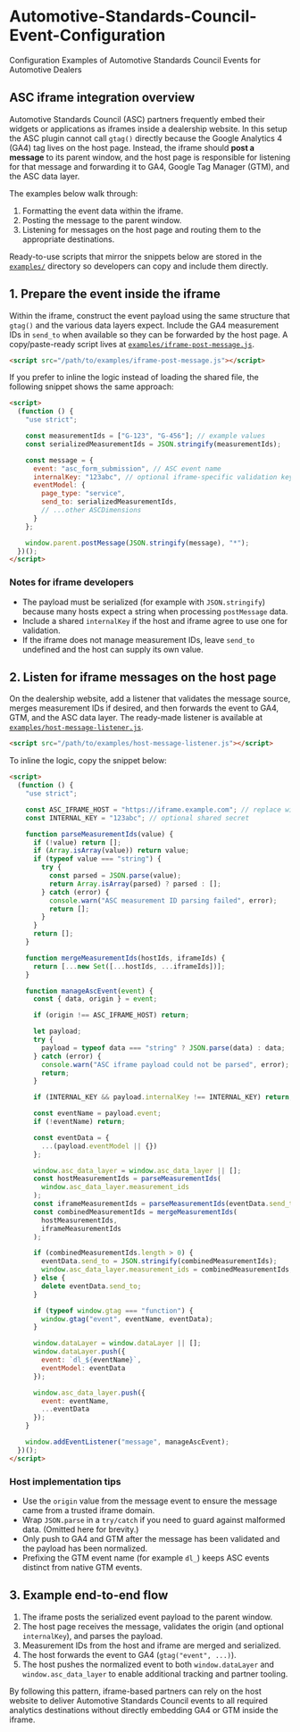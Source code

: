 # Automotive-Standards-Council-Event-Configuration
Configuration Examples of Automotive Standards Council Events for Automotive Dealers

## ASC iframe integration overview

Automotive Standards Council (ASC) partners frequently embed their widgets or
applications as iframes inside a dealership website. In this setup the ASC
plugin cannot call `gtag()` directly because the Google Analytics 4 (GA4) tag
lives on the host page. Instead, the iframe should **post a message** to its
parent window, and the host page is responsible for listening for that message
and forwarding it to GA4, Google Tag Manager (GTM), and the ASC data layer.

The examples below walk through:

1. Formatting the event data within the iframe.
2. Posting the message to the parent window.
3. Listening for messages on the host page and routing them to the appropriate
   destinations.

Ready-to-use scripts that mirror the snippets below are stored in the
[`examples/`](examples/) directory so developers can copy and include them
directly.

## 1. Prepare the event inside the iframe

Within the iframe, construct the event payload using the same structure that
`gtag()` and the various data layers expect. Include the GA4 measurement IDs in
`send_to` when available so they can be forwarded by the host page. A
copy/paste-ready script lives at [`examples/iframe-post-message.js`](examples/iframe-post-message.js).

```html
<script src="/path/to/examples/iframe-post-message.js"></script>
```

If you prefer to inline the logic instead of loading the shared file, the
following snippet shows the same approach:

```html
<script>
  (function () {
    "use strict";

    const measurementIds = ["G-123", "G-456"]; // example values
    const serializedMeasurementIds = JSON.stringify(measurementIds);

    const message = {
      event: "asc_form_submission", // ASC event name
      internalKey: "123abc", // optional iframe-specific validation key
      eventModel: {
        page_type: "service",
        send_to: serializedMeasurementIds,
        // ...other ASCDimensions
      }
    };

    window.parent.postMessage(JSON.stringify(message), "*");
  })();
</script>
```

### Notes for iframe developers

- The payload must be serialized (for example with `JSON.stringify`) because
  many hosts expect a string when processing `postMessage` data.
- Include a shared `internalKey` if the host and iframe agree to use one for
  validation.
- If the iframe does not manage measurement IDs, leave `send_to` undefined and
  the host can supply its own value.

## 2. Listen for iframe messages on the host page

On the dealership website, add a listener that validates the message source,
merges measurement IDs if desired, and then forwards the event to GA4, GTM, and
the ASC data layer. The ready-made listener is available at
[`examples/host-message-listener.js`](examples/host-message-listener.js).

```html
<script src="/path/to/examples/host-message-listener.js"></script>
```

To inline the logic, copy the snippet below:

```html
<script>
  (function () {
    "use strict";

    const ASC_IFRAME_HOST = "https://iframe.example.com"; // replace with your iframe origin
    const INTERNAL_KEY = "123abc"; // optional shared secret

    function parseMeasurementIds(value) {
      if (!value) return [];
      if (Array.isArray(value)) return value;
      if (typeof value === "string") {
        try {
          const parsed = JSON.parse(value);
          return Array.isArray(parsed) ? parsed : [];
        } catch (error) {
          console.warn("ASC measurement ID parsing failed", error);
          return [];
        }
      }
      return [];
    }

    function mergeMeasurementIds(hostIds, iframeIds) {
      return [...new Set([...hostIds, ...iframeIds])];
    }

    function manageAscEvent(event) {
      const { data, origin } = event;

      if (origin !== ASC_IFRAME_HOST) return;

      let payload;
      try {
        payload = typeof data === "string" ? JSON.parse(data) : data;
      } catch (error) {
        console.warn("ASC iframe payload could not be parsed", error);
        return;
      }

      if (INTERNAL_KEY && payload.internalKey !== INTERNAL_KEY) return;

      const eventName = payload.event;
      if (!eventName) return;

      const eventData = {
        ...(payload.eventModel || {})
      };

      window.asc_data_layer = window.asc_data_layer || [];
      const hostMeasurementIds = parseMeasurementIds(
        window.asc_data_layer.measurement_ids
      );
      const iframeMeasurementIds = parseMeasurementIds(eventData.send_to);
      const combinedMeasurementIds = mergeMeasurementIds(
        hostMeasurementIds,
        iframeMeasurementIds
      );

      if (combinedMeasurementIds.length > 0) {
        eventData.send_to = JSON.stringify(combinedMeasurementIds);
        window.asc_data_layer.measurement_ids = combinedMeasurementIds;
      } else {
        delete eventData.send_to;
      }

      if (typeof window.gtag === "function") {
        window.gtag("event", eventName, eventData);
      }

      window.dataLayer = window.dataLayer || [];
      window.dataLayer.push({
        event: `dl_${eventName}`,
        eventModel: eventData
      });

      window.asc_data_layer.push({
        event: eventName,
        ...eventData
      });
    }

    window.addEventListener("message", manageAscEvent);
  })();
</script>
```

### Host implementation tips

- Use the `origin` value from the message event to ensure the message came from
  a trusted iframe domain.
- Wrap `JSON.parse` in a `try/catch` if you need to guard against malformed
  data. (Omitted here for brevity.)
- Only push to GA4 and GTM after the message has been validated and the payload
  has been normalized.
- Prefixing the GTM event name (for example `dl_`) keeps ASC events distinct
  from native GTM events.

## 3. Example end-to-end flow

1. The iframe posts the serialized event payload to the parent window.
2. The host page receives the message, validates the origin (and optional
   `internalKey`), and parses the payload.
3. Measurement IDs from the host and iframe are merged and serialized.
4. The host forwards the event to GA4 (`gtag("event", ...)`).
5. The host pushes the normalized event to both `window.dataLayer` and
   `window.asc_data_layer` to enable additional tracking and partner tooling.

By following this pattern, iframe-based partners can rely on the host website
to deliver Automotive Standards Council events to all required analytics
destinations without directly embedding GA4 or GTM inside the iframe.
